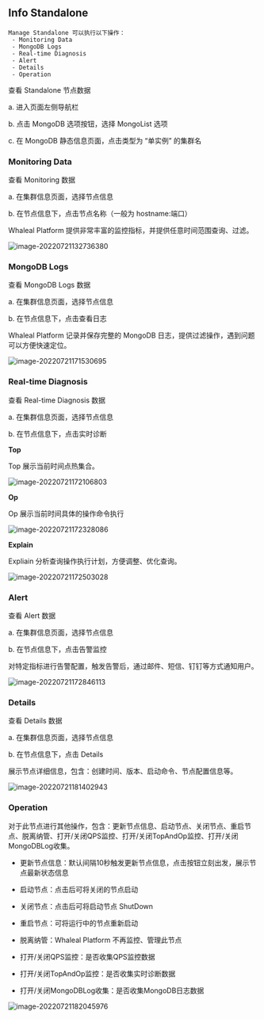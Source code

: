 ## Info Standalone

```
Manage Standalone 可以执行以下操作：
 - Monitoring Data
 - MongoDB Logs
 - Real-time Diagnosis
 - Alert
 - Details
 - Operation
```

查看 Standalone 节点数据

a. 进入页面左侧导航栏

b. 点击 MongoDB 选项按钮，选择 MongoList 选项

c. 在 MongoDB 静态信息页面，点击类型为 “单实例” 的集群名

### Monitoring Data

查看 Monitoring 数据

a. 在集群信息页面，选择节点信息

b. 在节点信息下，点击节点名称（一般为 hostname:端口）

Whaleal Platform 提供非常丰富的监控指标，并提供任意时间范围查询、过滤。

![image-20220721132736380](../../../../../images/whalealPlatformImages/MongoDB_Standalone_Monitor.png)



### MongoDB Logs

查看 MongoDB Logs 数据

a. 在集群信息页面，选择节点信息

b. 在节点信息下，点击查看日志

Whaleal Platform 记录并保存完整的 MongoDB 日志，提供过滤操作，遇到问题可以方便快速定位。

![image-20220721171530695](../../../../../images/whalealPlatformImages/MongoDB_Standalone_logs.png)



### Real-time Diagnosis

查看 Real-time Diagnosis 数据

a. 在集群信息页面，选择节点信息

b. 在节点信息下，点击实时诊断

**Top**

Top 展示当前时间点热集合。

![image-20220721172106803](../../../../../images/whalealPlatformImages/MongoDB_Standalone_Real_time_Top.png)



**Op**

Op 展示当前时间具体的操作命令执行

![image-20220721172328086](../../../../../images/whalealPlatformImages/MongoDB_Standalone_Real_time_Op.png)



**Explain**

Expliain 分析查询操作执行计划，方便调整、优化查询。

![image-20220721172503028](../../../../../images/whalealPlatformImages/MongoDB_Standalone_Real_time_Explain.png)



### Alert

查看 Alert 数据

a. 在集群信息页面，选择节点信息

b. 在节点信息下，点击告警监控

对特定指标进行告警配置，触发告警后，通过邮件、短信、钉钉等方式通知用户。

![image-20220721172846113](../../../../../images/whalealPlatformImages/MongoDB_Standalone_Alert.png)



### Details

查看 Details 数据

a. 在集群信息页面，选择节点信息

b. 在节点信息下，点击 Details

展示节点详细信息，包含：创建时间、版本、启动命令、节点配置信息等。

![image-20220721181402943](../../../../../images/whalealPlatformImages/MongoDB_Standalone_Details.png)



### Operation

对于此节点进行其他操作，包含：更新节点信息、启动节点、关闭节点、重启节点、脱离纳管、打开/关闭QPS监控、打开/关闭TopAndOp监控、打开/关闭MongoDBLog收集。

* 更新节点信息：默认间隔10秒触发更新节点信息，点击按钮立刻出发，展示节点最新状态信息

* 启动节点：点击后可将关闭的节点启动

* 关闭节点：点击后可将启动节点 ShutDown 

* 重启节点：可将运行中的节点重新启动

* 脱离纳管：Whaleal Platform 不再监控、管理此节点

* 打开/关闭QPS监控：是否收集QPS监控数据

* 打开/关闭TopAndOp监控：是否收集实时诊断数据

* 打开/关闭MongoDBLog收集：是否收集MongoDB日志数据

![image-20220721182045976](../../../../../images/whalealPlatformImages/MongoDB_Standalone_Operation.png)